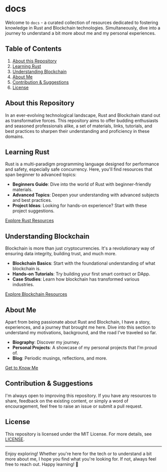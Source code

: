 # docs

Welcome to `docs` - a curated collection of resources dedicated to fostering knowledge in Rust and Blockchain technologies. Simultaneously, dive into a journey to understand a bit more about me and my personal experiences.

## Table of Contents

1. [About this Repository](#about-this-repository)
2. [Learning Rust](#learning-rust)
3. [Understanding Blockchain](#understanding-blockchain)
4. [About Me](#about-me)
5. [Contribution & Suggestions](#contribution--suggestions)
6. [License](#license)

## About this Repository

In an ever-evolving technological landscape, Rust and Blockchain stand out as transformative forces. This repository aims to offer budding enthusiasts and seasoned professionals alike, a set of materials, links, tutorials, and best practices to sharpen their understanding and proficiency in these domains.

## Learning Rust

Rust is a multi-paradigm programming language designed for performance and safety, especially safe concurrency. Here, you'll find resources that span beginner to advanced topics:

- **Beginners Guide**: Dive into the world of Rust with beginner-friendly materials.
- **Advanced Topics**: Deepen your understanding with advanced subjects and best practices.
- **Project Ideas**: Looking for hands-on experience? Start with these project suggestions.

[Explore Rust Resources](./rust)

## Understanding Blockchain

Blockchain is more than just cryptocurrencies. It's a revolutionary way of ensuring data integrity, building trust, and much more.

- **Blockchain Basics**: Start with the foundational understanding of what blockchain is.
- **Hands-on Tutorials**: Try building your first smart contract or DApp.
- **Case Studies**: Learn how blockchain has transformed various industries.

[Explore Blockchain Resources](./blockchain)

## About Me

Apart from being passionate about Rust and Blockchain, I have a story, experiences, and a journey that brought me here. Dive into this section to understand my motivations, background, and the road I've traveled so far.

- **Biography**: Discover my journey.
- **Personal Projects**: A showcase of my personal projects that I'm proud of.
- **Blog**: Periodic musings, reflections, and more.

[Get to Know Me](./about_me)

## Contribution & Suggestions

I'm always open to improving this repository. If you have any resources to share, feedback on the existing content, or simply a word of encouragement, feel free to raise an issue or submit a pull request.

## License

This repository is licensed under the MIT License. For more details, see [LICENSE](./LICENSE).

---

Enjoy exploring! Whether you're here for the tech or to understand a bit more about me, I hope you find what you're looking for. If not, always feel free to reach out. Happy learning! 🚀
